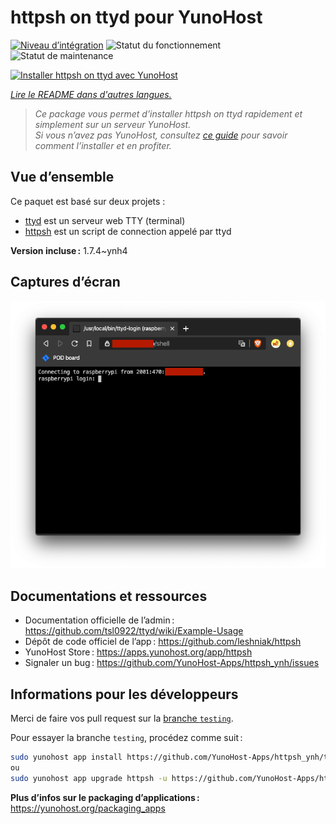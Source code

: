 <!--
Nota bene : ce README est automatiquement généré par <https://github.com/YunoHost/apps/tree/master/tools/readme_generator>
Il NE doit PAS être modifié à la main.
-->

# httpsh on ttyd pour YunoHost

[![Niveau d’intégration](https://dash.yunohost.org/integration/httpsh.svg)](https://ci-apps.yunohost.org/ci/apps/httpsh/) ![Statut du fonctionnement](https://ci-apps.yunohost.org/ci/badges/httpsh.status.svg) ![Statut de maintenance](https://ci-apps.yunohost.org/ci/badges/httpsh.maintain.svg)

[![Installer httpsh on ttyd avec YunoHost](https://install-app.yunohost.org/install-with-yunohost.svg)](https://install-app.yunohost.org/?app=httpsh)

*[Lire le README dans d'autres langues.](./ALL_README.md)*

> *Ce package vous permet d’installer httpsh on ttyd rapidement et simplement sur un serveur YunoHost.*  
> *Si vous n’avez pas YunoHost, consultez [ce guide](https://yunohost.org/install) pour savoir comment l’installer et en profiter.*

## Vue d’ensemble

Ce paquet est basé sur deux projets :
* [ttyd](https://tsl0922.github.io/ttyd) est un serveur web TTY (terminal)
* [httpsh](https://github.com/leshniak/httpsh) est un script de connection appelé par ttyd


**Version incluse :** 1.7.4~ynh4

## Captures d’écran

![Capture d’écran de httpsh on ttyd](./doc/screenshots/httpsh.png)

## Documentations et ressources

- Documentation officielle de l’admin : <https://github.com/tsl0922/ttyd/wiki/Example-Usage>
- Dépôt de code officiel de l’app : <https://github.com/leshniak/httpsh>
- YunoHost Store : <https://apps.yunohost.org/app/httpsh>
- Signaler un bug : <https://github.com/YunoHost-Apps/httpsh_ynh/issues>

## Informations pour les développeurs

Merci de faire vos pull request sur la [branche `testing`](https://github.com/YunoHost-Apps/httpsh_ynh/tree/testing).

Pour essayer la branche `testing`, procédez comme suit :

```bash
sudo yunohost app install https://github.com/YunoHost-Apps/httpsh_ynh/tree/testing --debug
ou
sudo yunohost app upgrade httpsh -u https://github.com/YunoHost-Apps/httpsh_ynh/tree/testing --debug
```

**Plus d’infos sur le packaging d’applications :** <https://yunohost.org/packaging_apps>
